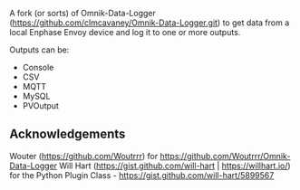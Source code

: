 A fork (or sorts) of Omnik-Data-Logger (https://github.com/clmcavaney/Omnik-Data-Logger.git) to get data from a local Enphase Envoy device and log it to one or more outputs.

Outputs can be:
- Console
- CSV
- MQTT
- MySQL
- PVOutput


## Acknowledgements
Wouter (https://github.com/Woutrrr) for https://github.com/Woutrrr/Omnik-Data-Logger
Will Hart (https://gist.github.com/will-hart | https://willhart.io/) for the Python Plugin Class - https://gist.github.com/will-hart/5899567
